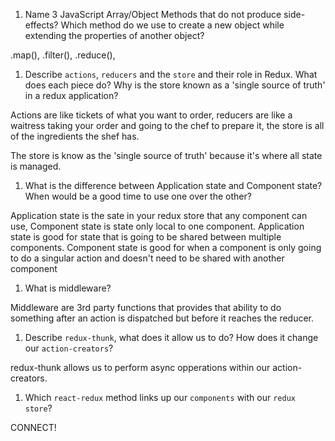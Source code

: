 1.  Name 3 JavaScript Array/Object Methods that do not produce side-effects? Which method do we use to create a new object while extending the properties of another object?

.map(), .filter(), .reduce(),

1.  Describe `actions`, `reducers` and the `store` and their role in Redux. What does each piece do? Why is the store known as a 'single source of truth' in a redux application?

Actions are like tickets of what you want to order, 
reducers are like a waitress taking your order and going to the chef to prepare it,
the store is all of the ingredients the shef has. 

The store is know as the 'single source of truth' because it's where all state is managed. 

1.  What is the difference between Application state and Component state? When would be a good time to use one over the other?

Application state is the sate in your redux store that any component can use, 
Component state is state only local to one component. Application state is good for state that is going to be shared between multiple components. Component state is good for when a component is only going to do a singular action and doesn't need to be shared with another component 

1.  What is middleware?

Middleware are 3rd party functions that provides that ability to do something after an action is dispatched but before it reaches the reducer. 

1.  Describe `redux-thunk`, what does it allow us to do? How does it change our `action-creators`?

redux-thunk allows us to perform async opperations within our action-creators. 

1.  Which `react-redux` method links up our `components` with our `redux store`?

CONNECT!